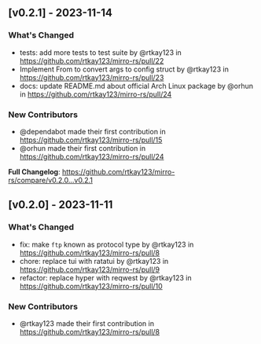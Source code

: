 ## [v0.2.1] - 2023-11-14

### What's Changed
* tests: add more tests to test suite by @rtkay123 in https://github.com/rtkay123/mirro-rs/pull/22
* Implement From to convert args to config struct by @rtkay123 in https://github.com/rtkay123/mirro-rs/pull/23
* docs: update README.md about official Arch Linux package by @orhun in https://github.com/rtkay123/mirro-rs/pull/24

### New Contributors
* @dependabot made their first contribution in https://github.com/rtkay123/mirro-rs/pull/15
* @orhun made their first contribution in https://github.com/rtkay123/mirro-rs/pull/24

**Full Changelog**: https://github.com/rtkay123/mirro-rs/compare/v0.2.0...v0.2.1

## [v0.2.0] - 2023-11-11

### What's Changed
* fix: make `ftp` known as protocol type by @rtkay123 in https://github.com/rtkay123/mirro-rs/pull/8
* chore: replace tui with ratatui by @rtkay123 in https://github.com/rtkay123/mirro-rs/pull/9
* refactor: replace hyper with reqwest by @rtkay123 in https://github.com/rtkay123/mirro-rs/pull/10

### New Contributors
* @rtkay123 made their first contribution in https://github.com/rtkay123/mirro-rs/pull/8
